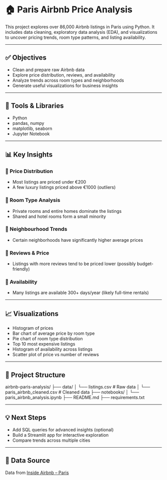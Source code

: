 # 🏠 Paris Airbnb Price Analysis

This project explores over 86,000 Airbnb listings in Paris using Python. It includes data cleaning, exploratory data analysis (EDA), and visualizations to uncover pricing trends, room type patterns, and listing availability.

---

## ✅ Objectives

- Clean and prepare raw Airbnb data
- Explore price distribution, reviews, and availability
- Analyze trends across room types and neighborhoods
- Generate useful visualizations for business insights

---

## 🧰 Tools & Libraries

- Python
- pandas, numpy
- matplotlib, seaborn
- Jupyter Notebook

---

## 📊 Key Insights

### 🔹 Price Distribution
- Most listings are priced under €200
- A few luxury listings priced above €1000 (outliers)

### 🔹 Room Type Analysis
- Private rooms and entire homes dominate the listings
- Shared and hotel rooms form a small minority

### 🔹 Neighbourhood Trends
- Certain neighborhoods have significantly higher average prices

### 🔹 Reviews & Price
- Listings with more reviews tend to be priced lower (possibly budget-friendly)

### 🔹 Availability
- Many listings are available 300+ days/year (likely full-time rentals)

---

## 📈 Visualizations

- Histogram of prices
- Bar chart of average price by room type
- Pie chart of room type distribution
- Top 10 most expensive listings
- Histogram of availability across listings
- Scatter plot of price vs number of reviews

---

## 📁 Project Structure

airbnb-paris-analysis/
├── data/
│ └── listings.csv # Raw data
│ └── paris_airbnb_cleaned.csv # Cleaned data
├── notebooks/
│ └── paris_airbnb_analysis.ipynb
├── README.md
├── requirements.txt


---

## 💡 Next Steps

- Add SQL queries for advanced insights (optional)
- Build a Streamlit app for interactive exploration
- Compare trends across multiple cities

---

## 📎 Data Source

Data from [Inside Airbnb – Paris](http://insideairbnb.com/get-the-data.html)
